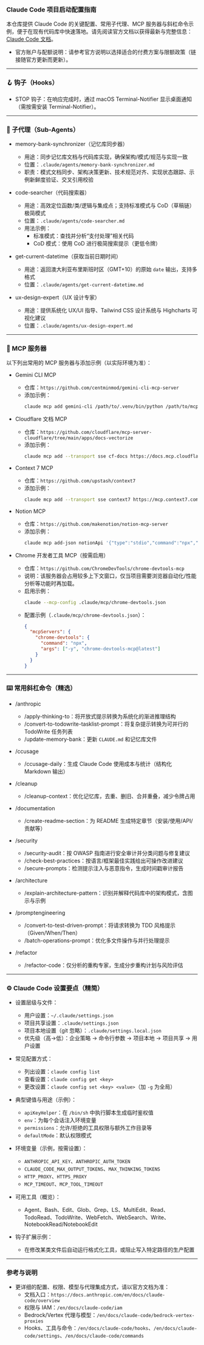 ### Claude Code 项目启动配置指南

本仓库提供 Claude Code 的关键配置、常用子代理、MCP 服务器与斜杠命令示例，便于在现有代码库中快速落地。请先阅读官方文档以获得最新与完整信息：[Claude Code 文档](https://docs.anthropic.com/en/docs/claude-code/overview)。

- 官方账户与配额说明：请参考官方说明以选择适合的付费方案与限额政策（链接随官方更新而更新）。

---

### 🪝 钩子（Hooks）

- STOP 钩子：在响应完成时，通过 macOS Terminal-Notifier 显示桌面通知（需按需安装 Terminal-Notifier）。

---

### 🤖 子代理（Sub-Agents）

- memory-bank-synchronizer（记忆库同步器）
  - 用途：同步记忆库文档与代码库实现，确保架构/模式/规范与实现一致
  - 位置：`.claude/agents/memory-bank-synchronizer.md`
  - 职责：模式文档同步、架构决策更新、技术规范对齐、实现状态跟踪、示例新鲜度验证、交叉引用校验

- code-searcher（代码搜索器）
  - 用途：高效定位函数/类/逻辑与集成点；支持标准模式与 CoD（草稿链）极简模式
  - 位置：`.claude/agents/code-searcher.md`
  - 用法示例：
    - 标准模式：查找并分析“支付处理”相关代码
    - CoD 模式：使用 CoD 进行极简搜索提示（更低令牌）

- get-current-datetime（获取当前日期时间）
  - 用途：返回澳大利亚布里斯班时区（GMT+10）的原始 `date` 输出，支持多格式
  - 位置：`.claude/agents/get-current-datetime.md`

- ux-design-expert（UX 设计专家）
  - 用途：提供系统化 UX/UI 指导、Tailwind CSS 设计系统与 Highcharts 可视化建议
  - 位置：`.claude/agents/ux-design-expert.md`

---

### 🔧 MCP 服务器

以下列出常用的 MCP 服务器与添加示例（以实际环境为准）：

- Gemini CLI MCP
  - 仓库：`https://github.com/centminmod/gemini-cli-mcp-server`
  - 添加示例：
    ```bash
    claude mcp add gemini-cli /path/to/.venv/bin/python /path/to/mcp_server.py -s user -e GEMINI_API_KEY='GEMINI_API_KEY' -e OPENROUTER_API_KEY='OPENROUTER_API_KEY'
    ```

- Cloudflare 文档 MCP
  - 仓库：`https://github.com/cloudflare/mcp-server-cloudflare/tree/main/apps/docs-vectorize`
  - 添加示例：
    ```bash
    claude mcp add --transport sse cf-docs https://docs.mcp.cloudflare.com/sse -s user
    ```

- Context 7 MCP
  - 仓库：`https://github.com/upstash/context7`
  - 添加示例：
    ```bash
    claude mcp add --transport sse context7 https://mcp.context7.com/sse -s user
    ```

- Notion MCP
  - 仓库：`https://github.com/makenotion/notion-mcp-server`
  - 添加示例：
    ```bash
    claude mcp add-json notionApi '{"type":"stdio","command":"npx","args":["-y","@notionhq/notion-mcp-server"],"env":{"OPENAPI_MCP_HEADERS":"{\"Authorization\": \"Bearer ntn_API_KEY\", \"Notion-Version\": \"2022-06-28\"}"}}' -s user
    ```

- Chrome 开发者工具 MCP（按需启用）
  - 仓库：`https://github.com/ChromeDevTools/chrome-devtools-mcp`
  - 说明：该服务器会占用较多上下文窗口，仅当项目需要浏览器自动化/性能分析等功能时再加载。
  - 启用示例：
    ```bash
    claude --mcp-config .claude/mcp/chrome-devtools.json
    ```
  - 配置示例（`.claude/mcp/chrome-devtools.json`）：
    ```json
    {
      "mcpServers": {
        "chrome-devtools": {
          "command": "npx",
          "args": ["-y", "chrome-devtools-mcp@latest"]
        }
      }
    }
    ```

---

### ⌨️ 常用斜杠命令（精选）

- /anthropic
  - /apply-thinking-to：将开放式提示转换为系统化的渐进推理结构
  - /convert-to-todowrite-tasklist-prompt：将复杂提示转换为可并行的 TodoWrite 任务列表
  - /update-memory-bank：更新 `CLAUDE.md` 和记忆库文件

- /ccusage
  - /ccusage-daily：生成 Claude Code 使用成本与统计（结构化 Markdown 输出）

- /cleanup
  - /cleanup-context：优化记忆库，去重、删旧、合并重叠，减少令牌占用

- /documentation
  - /create-readme-section：为 README 生成特定章节（安装/使用/API/贡献等）

- /security
  - /security-audit：按 OWASP 指南进行安全审计并分类问题与修复建议
  - /check-best-practices：按语言/框架最佳实践给出可操作改进建议
  - /secure-prompts：检测提示注入与恶意指令，生成时间戳审计报告

- /architecture
  - /explain-architecture-pattern：识别并解释代码库中的架构模式，含图示与示例

- /promptengineering
  - /convert-to-test-driven-prompt：将请求转换为 TDD 风格提示（Given/When/Then）
  - /batch-operations-prompt：优化多文件操作与并行处理提示

- /refactor
  - /refactor-code：仅分析的重构专家，生成分步重构计划与风险评估

---

### ⚙️ Claude Code 设置要点（精简）

- 设置层级与文件：
  - 用户设置：`~/.claude/settings.json`
  - 项目共享设置：`.claude/settings.json`
  - 项目本地设置（git 忽略）：`.claude/settings.local.json`
  - 优先级（高→低）：企业策略 → 命令行参数 → 项目本地 → 项目共享 → 用户设置

- 常见配置方式：
  - 列出设置：`claude config list`
  - 查看设置：`claude config get <key>`
  - 更改设置：`claude config set <key> <value>`（加 `-g` 为全局）

- 典型键值与用途（示例）：
  - `apiKeyHelper`：在 `/bin/sh` 中执行脚本生成临时鉴权值
  - `env`：为每个会话注入环境变量
  - `permissions`：允许/拒绝的工具权限与额外工作目录等
  - `defaultMode`：默认权限模式

- 环境变量（示例，按需设置）：
  - `ANTHROPIC_API_KEY`、`ANTHROPIC_AUTH_TOKEN`
  - `CLAUDE_CODE_MAX_OUTPUT_TOKENS`、`MAX_THINKING_TOKENS`
  - `HTTP_PROXY`、`HTTPS_PROXY`
  - `MCP_TIMEOUT`、`MCP_TOOL_TIMEOUT`

- 可用工具（概览）：
  - Agent、Bash、Edit、Glob、Grep、LS、MultiEdit、Read、TodoRead、TodoWrite、WebFetch、WebSearch、Write、NotebookRead/NotebookEdit

- 钩子扩展示例：
  - 在修改某类文件后自动运行格式化工具，或阻止写入特定路径的生产配置

---

### 参考与说明

- 更详细的配置、权限、模型与代理集成方式，请以官方文档为准：
  - 文档入口：`https://docs.anthropic.com/en/docs/claude-code/overview`
  - 权限与 IAM：`/en/docs/claude-code/iam`
  - Bedrock/Vertex 代理与模型：`/en/docs/claude-code/bedrock-vertex-proxies`
  - Hooks、工具与命令：`/en/docs/claude-code/hooks`、`/en/docs/claude-code/settings`、`/en/docs/claude-code/commands`
